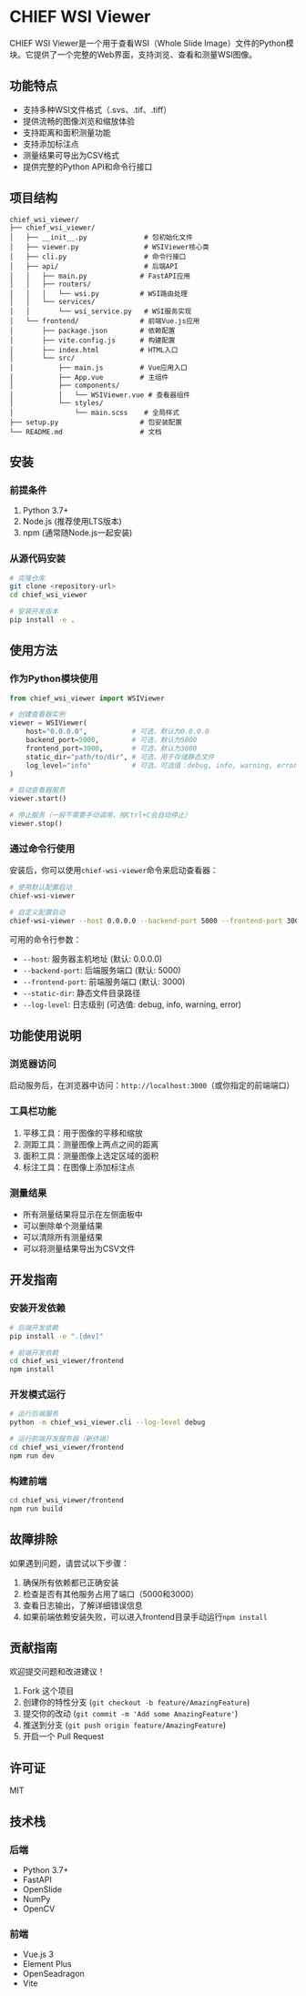 # CHIEF WSI Viewer

CHIEF WSI Viewer是一个用于查看WSI（Whole Slide Image）文件的Python模块。它提供了一个完整的Web界面，支持浏览、查看和测量WSI图像。

## 功能特点

- 支持多种WSI文件格式（.svs、.tif、.tiff）
- 提供流畅的图像浏览和缩放体验
- 支持距离和面积测量功能
- 支持添加标注点
- 测量结果可导出为CSV格式
- 提供完整的Python API和命令行接口

## 项目结构

```
chief_wsi_viewer/
├── chief_wsi_viewer/
│   ├── __init__.py              # 包初始化文件
│   ├── viewer.py                # WSIViewer核心类
│   ├── cli.py                   # 命令行接口
│   ├── api/                     # 后端API
│   │   ├── main.py             # FastAPI应用
│   │   ├── routers/
│   │   │   └── wsi.py          # WSI路由处理
│   │   └── services/
│   │       └── wsi_service.py   # WSI服务实现
│   └── frontend/               # 前端Vue.js应用
│       ├── package.json        # 依赖配置
│       ├── vite.config.js      # 构建配置
│       ├── index.html          # HTML入口
│       └── src/
│           ├── main.js         # Vue应用入口
│           ├── App.vue         # 主组件
│           ├── components/
│           │   └── WSIViewer.vue # 查看器组件
│           └── styles/
│               └── main.scss    # 全局样式
├── setup.py                    # 包安装配置
└── README.md                   # 文档
```

## 安装

### 前提条件

1. Python 3.7+
2. Node.js (推荐使用LTS版本)
3. npm (通常随Node.js一起安装)

### 从源代码安装

```bash
# 克隆仓库
git clone <repository-url>
cd chief_wsi_viewer

# 安装开发版本
pip install -e .
```

## 使用方法

### 作为Python模块使用

```python
from chief_wsi_viewer import WSIViewer

# 创建查看器实例
viewer = WSIViewer(
    host="0.0.0.0",           # 可选，默认为0.0.0.0
    backend_port=5000,        # 可选，默认为5000
    frontend_port=3000,       # 可选，默认为3000
    static_dir="path/to/dir", # 可选，用于存储静态文件
    log_level="info"          # 可选，可选值：debug, info, warning, error
)

# 启动查看器服务
viewer.start()

# 停止服务（一般不需要手动调用，按Ctrl+C会自动停止）
viewer.stop()
```

### 通过命令行使用

安装后，你可以使用`chief-wsi-viewer`命令来启动查看器：

```bash
# 使用默认配置启动
chief-wsi-viewer

# 自定义配置启动
chief-wsi-viewer --host 0.0.0.0 --backend-port 5000 --frontend-port 3000 --static-dir /path/to/dir --log-level info
```

可用的命令行参数：
- `--host`: 服务器主机地址 (默认: 0.0.0.0)
- `--backend-port`: 后端服务端口 (默认: 5000)
- `--frontend-port`: 前端服务端口 (默认: 3000)
- `--static-dir`: 静态文件目录路径
- `--log-level`: 日志级别 (可选值: debug, info, warning, error)

## 功能使用说明

### 浏览器访问

启动服务后，在浏览器中访问：`http://localhost:3000`（或你指定的前端端口）

### 工具栏功能

1. 平移工具：用于图像的平移和缩放
2. 测距工具：测量图像上两点之间的距离
3. 面积工具：测量图像上选定区域的面积
4. 标注工具：在图像上添加标注点

### 测量结果

- 所有测量结果将显示在左侧面板中
- 可以删除单个测量结果
- 可以清除所有测量结果
- 可以将测量结果导出为CSV文件

## 开发指南

### 安装开发依赖

```bash
# 后端开发依赖
pip install -e ".[dev]"

# 前端开发依赖
cd chief_wsi_viewer/frontend
npm install
```

### 开发模式运行

```bash
# 运行后端服务
python -m chief_wsi_viewer.cli --log-level debug

# 运行前端开发服务器（新终端）
cd chief_wsi_viewer/frontend
npm run dev
```

### 构建前端

```bash
cd chief_wsi_viewer/frontend
npm run build
```

## 故障排除

如果遇到问题，请尝试以下步骤：

1. 确保所有依赖都已正确安装
2. 检查是否有其他服务占用了端口（5000和3000）
3. 查看日志输出，了解详细错误信息
4. 如果前端依赖安装失败，可以进入frontend目录手动运行`npm install`

## 贡献指南

欢迎提交问题和改进建议！

1. Fork 这个项目
2. 创建你的特性分支 (`git checkout -b feature/AmazingFeature`)
3. 提交你的改动 (`git commit -m 'Add some AmazingFeature'`)
4. 推送到分支 (`git push origin feature/AmazingFeature`)
5. 开启一个 Pull Request

## 许可证

MIT

## 技术栈

### 后端
- Python 3.7+
- FastAPI
- OpenSlide
- NumPy
- OpenCV

### 前端
- Vue.js 3
- Element Plus
- OpenSeadragon
- Vite